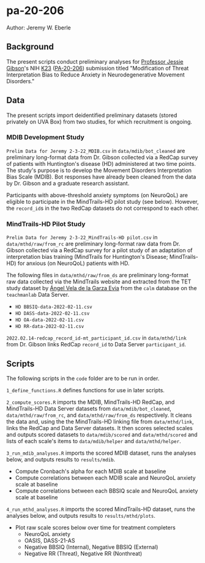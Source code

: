 # pa-20-206

Author: Jeremy W. Eberle

## Background

The present scripts conduct preliminary analyses for [Professor Jessie Gibson](https://www.nursing.virginia.edu/people/js6zn/)'s NIH [K23](https://researchtraining.nih.gov/programs/career-development/k23) ([PA-20-206](https://grants.nih.gov/grants/guide/pa-files/PA-20-206.html)) submission titled "Modification of Threat Interpretation Bias to Reduce Anxiety in Neurodegenerative Movement Disorders."

## Data

The present scripts import deidentified preliminary datasets (stored privately on UVA Box) from two studies, for which recruitment is ongoing.

### MDIB Development Study

`Prelim Data for Jeremy 2-3-22_MDIB.csv` in `data/mdib/bot_cleaned` are preliminary long-format data from Dr. Gibson collected via a RedCap survey of patients with Huntington's disease (HD) administered at two time points. The study's purpose is to develop the Movement Disorders Interpretation Bias Scale (MDIB). Bot responses have already been cleaned from the data by Dr. Gibson and a graduate research assistant.

Participants with above-threshold anxiety symptoms (on NeuroQoL) are eligible to participate in the MindTrails-HD pilot study (see below). However, the `record_id`s in the two RedCap datasets do not correspond to each other.

### MindTrails-HD Pilot Study

`Prelim Data for Jeremy 2-3-22_MindTrails-HD pilot.csv` in `data/mthd/raw/from_rc` are preliminary long-format raw data from Dr. Gibson collected via a RedCap survey for a pilot study of an adaptation of interpretation bias training (MindTrails for Huntington's Disease; MindTrails-HD) for anxious (on NeuroQoL) patients with HD.

The following files in `data/mthd/raw/from_ds` are preliminary long-format raw data collected via the MindTrails website and extracted from the TET study dataset by [Ángel Vela de la Garza Evia](https://github.com/avel22) from the `calm` database on the `teachmanlab` Data Server.

- `HD BBSIQ-data-2022-02-11.csv`
- `HD DASS-data-2022-02-11.csv`
- `HD OA-data-2022-02-11.csv`
- `HD RR-data-2022-02-11.csv`

`2022.02.14-redcap_record_id-mt_participant_id.csv` in `data/mthd/link` from Dr. Gibson links RedCap `record_id` to Data Server `participant_id`.

## Scripts

The following scripts in the `code` folder are to be run in order.

`1_define_functions.R` defines functions for use in later scripts.

`2_compute_scores.R` imports the MDIB, MindTrails-HD RedCap, and MindTrails-HD Data Server datasets from `data/mdib/bot_cleaned`, `data/mthd/raw/from_rc`, and `data/mthd/raw/from_ds` respectively. It cleans the data and, using the the MindTrails-HD linking file from `data/mthd/link`, links the RedCap and Data Server datasets. It then scores selected scales and outputs scored datasets to `data/mdib/scored` and `data/mthd/scored` and lists of each scale's items to `data/mdib/helper` and `data/mthd/helper`.

`3_run_mdib_analyses.R` imports the scored MDIB dataset, runs the analyses below, and outputs results to `results/mdib`.
- Compute Cronbach's alpha for each MDIB scale at baseline
- Compute correlations between each MDIB scale and NeuroQoL anxiety scale at baseline
- Compute correlations between each BBSIQ scale and NeuroQoL anxiety scale at baseline 

`4_run_mthd_analyses.R` imports the scored MindTrails-HD dataset, runs the analyses below, and outputs results to `results/mthd/plots`.
- Plot raw scale scores below over time for treatment completers
  - NeuroQoL anxiety
  - OASIS, DASS-21-AS
  - Negative BBSIQ (Internal), Negative BBSIQ (External)
  - Negative RR (Threat), Negative RR (Nonthreat)
